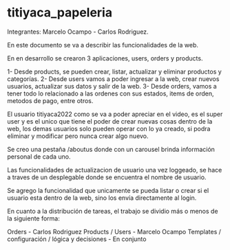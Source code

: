 # titiyaca_papeleria

Integrantes: Marcelo Ocampo - Carlos Rodriguez.

En este documento se va a describir las funcionalidades de la web.

En en desarrollo se crearon 3 aplicaciones, users, orders y products.

1- Desde products, se pueden crear, listar, actualizar y eliminar productos y categorías.
2- Desde users vamos a poder ingresar a la web, crear nuevos usuarios, actualizar sus datos y salir de la web.
3- Desde orders, vamos a tener todo lo relacionado a las ordenes con sus estados, items de orden, metodos de pago, entre otros.

El usuario titiyaca2022 como se va a poder apreciar en el video, es el super user y es el unico que tiene el poder de crear nuevas cosas dentro de la web, los demas usuarios solo pueden operar con lo ya creado, si podra eliminar y modificar pero nunca crear algo nuevo.

Se creo una pestaña /aboutus donde con un carousel brinda información personal de cada uno.

Las funcionalidades de actualizacion de usuario una vez loggeado, se hace a traves de un desplegable donde se encuentra el nombre de usuario.

Se agrego la funcionalidad que unicamente se pueda listar o crear si el usuario esta dentro de la web, sino los envía directamente al login.

En cuanto a la distribución de tareas, el trabajo se dividio más o menos de la siguiente forma:

Orders - Carlos Rodriguez
Products / Users - Marcelo Ocampo
Templates / configuración / lógica y decisiones - En conjunto
